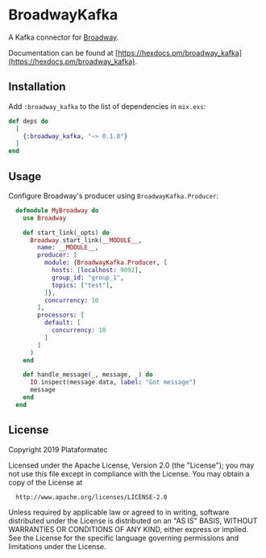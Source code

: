 # BroadwayKafka

A Kafka connector for [Broadway](https://github.com/plataformatec/broadway).

Documentation can be found at [https://hexdocs.pm/broadway_kafka](https://hexdocs.pm/broadway_kafka).

## Installation

Add `:broadway_kafka` to the list of dependencies in `mix.exs`:

```elixir
def deps do
  [
    {:broadway_kafka, "~> 0.1.0"}
  ]
end
```

## Usage

Configure Broadway's producer using `BroadwayKafka.Producer`:

```elixir
  defmodule MyBroadway do
    use Broadway

    def start_link(_opts) do
      Broadway.start_link(__MODULE__,
        name: __MODULE__,
        producer: [
          module: {BroadwayKafka.Producer, [
            hosts: [localhost: 9092],
            group_id: "group_1",
            topics: ["test"],
          ]},
          concurrency: 10
        ],
        processors: [
          default: [
            concurrency: 10
          ]
        ]
      )
    end

    def handle_message(_, message, _) do
      IO.inspect(message.data, label: "Got message")
      message
    end
  end
```

## License

Copyright 2019 Plataformatec

  Licensed under the Apache License, Version 2.0 (the "License");
  you may not use this file except in compliance with the License.
  You may obtain a copy of the License at

      http://www.apache.org/licenses/LICENSE-2.0

  Unless required by applicable law or agreed to in writing, software
  distributed under the License is distributed on an "AS IS" BASIS,
  WITHOUT WARRANTIES OR CONDITIONS OF ANY KIND, either express or implied.
  See the License for the specific language governing permissions and
  limitations under the License.
